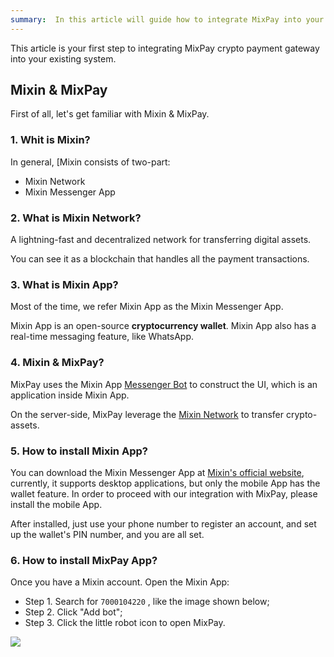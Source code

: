 ```yaml
---
summary:  In this article will guide how to integrate MixPay into your existing system.
---
```


This article is your first step to integrating MixPay crypto payment gateway into your existing system.

## Mixin & MixPay

First of all, let's get familiar with Mixin & MixPay.

### 1. Whit is Mixin?

In general,  [Mixin consists of two-part:

- Mixin Network
- Mixin Messenger App

### 2. What is Mixin Network?

A lightning-fast and decentralized network for transferring digital assets.

You can see it as a blockchain that handles all the payment transactions.

### 3. What is Mixin App?

Most of the time, we refer Mixin App as the Mixin Messenger App.

Mixin App is an open-source **cryptocurrency wallet**. Mixin App also has a real-time messaging feature, like WhatsApp.

### 4. Mixin & MixPay?

MixPay uses the Mixin App [Messenger Bot](https://developers.mixin.one/docs/dapp/mixin-applications#messenger-bot) to construct the UI, which is an application inside Mixin App. 

On the server-side, MixPay leverage the [Mixin Network](https://developers.mixin.one/docs/mainnet/overview) to transfer crypto-assets.

### 5. How to install Mixin App?

You can download the  Mixin Messenger App at [Mixin's official website](https://mixin.one/messenger), currently, it supports desktop applications, but only the mobile App has the wallet feature. In order to proceed with our integration with MixPay, please install the mobile App.

After installed, just use your phone number to register an account, and set up the wallet's PIN number, and you are all set.

### 6. How to install MixPay App?

Once you have a Mixin account. Open the Mixin App:

- Step 1. Search for `7000104220` , like the image shown below;
- Step 2. Click "Add bot";
- Step 3. Click the little robot icon to open MixPay.

![](https://developers.mixpay.me/images/mipklmn.png)
